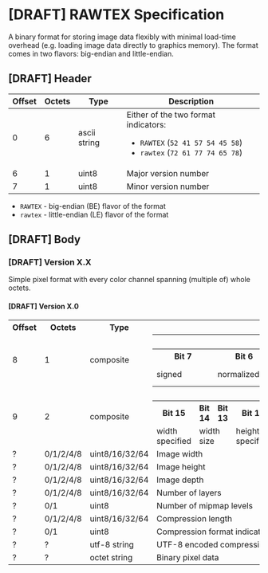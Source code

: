 # [DRAFT] RAWTEX Specification

A binary format for storing image data flexibly with minimal load-time overhead (e.g. loading image data directly to graphics memory).
The format comes in two flavors: big-endian and little-endian.


## [DRAFT] Header

| Offset | Octets | Type         | Description |
| ------ | ------ | ------------ | ----------- |
| 0      | 6      | ascii string | Either of the two format indicators:<br><ul><li>`RAWTEX` (`52 41 57 54 45 58`)</li><li>`rawtex` (`72 61 77 74 65 78`)</li></ul> |
| 6      | 1      | uint8        | Major version number |
| 7      | 1      | uint8        | Minor version number |

* `RAWTEX` - big-endian (BE) flavor of the format
* `rawtex` - little-endian (LE) flavor of the format


## [DRAFT] Body

### [DRAFT] Version X.X

Simple pixel format with every color channel spanning (multiple of) whole octets.


#### [DRAFT] Version X.0

<table>
    <tr>
        <th>Offset</th>
        <th>Octets</th>
        <th>Type</th>
        <th colspan="16">Description</th>
    </tr>
    <tr>
        <td rowspan="3">8</td>
        <td rowspan="3">1</td>
        <td rowspan="3">composite</td>
        <th colspan="16">Pixel format configuration</th>
    </tr>
    <tr>
        <th colspan="2">Bit 7</th>
        <th colspan="2">Bit 6</th>
        <th colspan="2">Bit 5</th>
        <th colspan="2">Bit 4</th>
        <th colspan="2">Bit 3</th>
        <th colspan="2">Bit 2</th>
        <th colspan="2">Bit 1</th>
        <th colspan="2">Bit 0</th>
    </tr>
    <tr>
        <td colspan="2">signed</td>
        <td colspan="2">normalized</td>
        <td colspan="2">floating point</td>
        <td colspan="2">-</td>
        <td colspan="4">channel size</td>
        <td colspan="4">channel count</td>
    </tr>
    <tr>
        <td rowspan="3">9</td>
        <td rowspan="3">2</td>
        <td rowspan="3">composite</td>
        <th colspan="16">Resolution and compression configuration</th>
    </tr>
    <tr>
        <th>Bit 15</th>
        <th>Bit 14</th>
        <th>Bit 13</th>
        <th>Bit 12</th>
        <th>Bit 11</th>
        <th>Bit 10</th>
        <th>Bit 9</th>
        <th>Bit 8</th>
        <th>Bit 7</th>
        <th>Bit 6</th>
        <th>Bit 5</th>
        <th>Bit 4</th>
        <th>Bit 3</th>
        <th>Bit 2</th>
        <th>Bit 1</th>
        <th>Bit 0</th>
    </tr>
    <tr>
        <td>width specified</td>
        <td colspan="2">width size</td>
        <td>height specified</td>
        <td colspan="2">height size</td>
        <td>depth specified</td>
        <td colspan="2">depth size</td>
        <td>layers specified</td>
        <td colspan="2">layers size</td>
        <td>mipmapped</td>
        <td>compressed</td>
        <td colspan="2">compression length size</td>
    </tr>
    <tr>
        <td>?</td>
        <td>0/1/2/4/8</td>
        <td>uint8/16/32/64</td>
        <td colspan="16">Image width</td>
    </tr>
    <tr>
        <td>?</td>
        <td>0/1/2/4/8</td>
        <td>uint8/16/32/64</td>
        <td colspan="16">Image height</td>
    </tr>
    <tr>
        <td>?</td>
        <td>0/1/2/4/8</td>
        <td>uint8/16/32/64</td>
        <td colspan="16">Image depth</td>
    </tr>
    <tr>
        <td>?</td>
        <td>0/1/2/4/8</td>
        <td>uint8/16/32/64</td>
        <td colspan="16">Number of layers</td>
    </tr>
    <tr>
        <td>?</td>
        <td>0/1</td>
        <td>uint8</td>
        <td colspan="16">Number of mipmap levels</td>
    </tr>
    <tr>
        <td>?</td>
        <td>0/1/2/4/8</td>
        <td>uint8/16/32/64</td>
        <td colspan="16">Compression length</td>
    </tr>
    <tr>
        <td>?</td>
        <td>0/1</td>
        <td>uint8</td>
        <td colspan="16">Compression format indicator string length</td>
    </tr>
    <tr>
        <td>?</td>
        <td>?</td>
        <td>utf-8 string</td>
        <td colspan="16">UTF-8 encoded compression format indicator string</td>
    </tr>
    <tr>
        <td>?</td>
        <td>?</td>
        <td>octet string</td>
        <td colspan="16">Binary pixel data</td>
    </tr>
</table>
